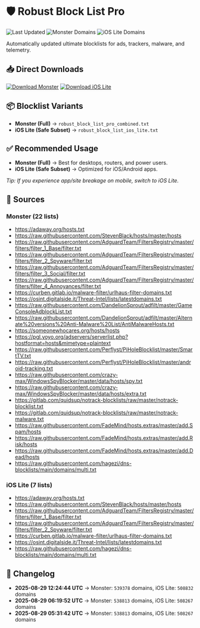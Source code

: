 # 🛡️ Robust Block List Pro

![Last Updated](https://img.shields.io/badge/Last%20Updated-2025-08-29%2012:24:44%20UTC-blue)
![Monster Domains](https://img.shields.io/badge/Monster%20Domains-539378-brightgreen)
![iOS Lite Domains](https://img.shields.io/badge/iOS%20Lite%20Domains-508832-yellow)

Automatically updated ultimate blocklists for ads, trackers, malware, and telemetry.

## 📥 Direct Downloads
[![Download Monster](https://img.shields.io/badge/Download-Monster-blue)](https://raw.githubusercontent.com/avion121/robust-block-list-pro/main/robust_block_list_pro_combined.txt)
[![Download iOS Lite](https://img.shields.io/badge/Download-iOS%20Lite-orange)](https://raw.githubusercontent.com/avion121/robust-block-list-pro/main/robust_block_list_ios_lite.txt)

## 📦 Blocklist Variants
- **Monster (Full)** → `robust_block_list_pro_combined.txt`
- **iOS Lite (Safe Subset)** → `robust_block_list_ios_lite.txt`

## ✅ Recommended Usage
- **Monster (Full)** → Best for desktops, routers, and power users.
- **iOS Lite (Safe Subset)** → Optimized for iOS/Android apps.

_Tip: If you experience app/site breakage on mobile, switch to iOS Lite._

## 🔗 Sources
### Monster (22 lists)
- https://adaway.org/hosts.txt
- https://raw.githubusercontent.com/StevenBlack/hosts/master/hosts
- https://raw.githubusercontent.com/AdguardTeam/FiltersRegistry/master/filters/filter_1_Base/filter.txt
- https://raw.githubusercontent.com/AdguardTeam/FiltersRegistry/master/filters/filter_2_Spyware/filter.txt
- https://raw.githubusercontent.com/AdguardTeam/FiltersRegistry/master/filters/filter_3_Social/filter.txt
- https://raw.githubusercontent.com/AdguardTeam/FiltersRegistry/master/filters/filter_4_Annoyances/filter.txt
- https://curben.gitlab.io/malware-filter/urlhaus-filter-domains.txt
- https://osint.digitalside.it/Threat-Intel/lists/latestdomains.txt
- https://raw.githubusercontent.com/DandelionSprout/adfilt/master/GameConsoleAdblockList.txt
- https://raw.githubusercontent.com/DandelionSprout/adfilt/master/Alternate%20versions%20Anti-Malware%20List/AntiMalwareHosts.txt
- https://someonewhocares.org/hosts/hosts
- https://pgl.yoyo.org/adservers/serverlist.php?hostformat=hosts&mimetype=plaintext
- https://raw.githubusercontent.com/Perflyst/PiHoleBlocklist/master/SmartTV.txt
- https://raw.githubusercontent.com/Perflyst/PiHoleBlocklist/master/android-tracking.txt
- https://raw.githubusercontent.com/crazy-max/WindowsSpyBlocker/master/data/hosts/spy.txt
- https://raw.githubusercontent.com/crazy-max/WindowsSpyBlocker/master/data/hosts/extra.txt
- https://gitlab.com/quidsup/notrack-blocklists/raw/master/notrack-blocklist.txt
- https://gitlab.com/quidsup/notrack-blocklists/raw/master/notrack-malware.txt
- https://raw.githubusercontent.com/FadeMind/hosts.extras/master/add.Spam/hosts
- https://raw.githubusercontent.com/FadeMind/hosts.extras/master/add.Risk/hosts
- https://raw.githubusercontent.com/FadeMind/hosts.extras/master/add.Dead/hosts
- https://raw.githubusercontent.com/hagezi/dns-blocklists/main/domains/multi.txt

### iOS Lite (7 lists)
- https://adaway.org/hosts.txt
- https://raw.githubusercontent.com/StevenBlack/hosts/master/hosts
- https://raw.githubusercontent.com/AdguardTeam/FiltersRegistry/master/filters/filter_1_Base/filter.txt
- https://raw.githubusercontent.com/AdguardTeam/FiltersRegistry/master/filters/filter_2_Spyware/filter.txt
- https://curben.gitlab.io/malware-filter/urlhaus-filter-domains.txt
- https://osint.digitalside.it/Threat-Intel/lists/latestdomains.txt
- https://raw.githubusercontent.com/hagezi/dns-blocklists/main/domains/multi.txt

## 📜 Changelog
- **2025-08-29 12:24:44 UTC** → Monster: `539378` domains, iOS Lite: `508832` domains
- **2025-08-29 06:19:52 UTC** → Monster: `538813` domains, iOS Lite: `508267` domains
- **2025-08-29 05:31:42 UTC** → Monster: `538813` domains, iOS Lite: `508267` domains
